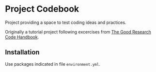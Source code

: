 # Project Codebook

Project providing a space to test coding ideas and practices.

Originally a tutorial project following excercises from [The Good Research Code Handbook](https://goodresearch.dev/).

## Installation

Use packages indicated in file `environment.yml`.